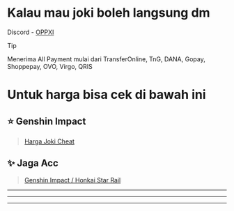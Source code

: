 # Kalau mau joki boleh langsung dm

Discord - [OPPXI](<https://discordapp.com/users/1020301464704397402>)

> [!TIP]
> Menerima All Payment mulai dari TransferOnline, TnG, DANA, Gopay, Shoppepay, OVO, Virgo, QRIS
# Untuk harga bisa cek di bawah ini
## ⭐ Genshin Impact
> [Harga Joki Cheat](<https://github.com/oppxi/Info-Joki-Pilot/blob/main/HargaJoki.md>)
## ✨ Jaga Acc
> [Genshin Impact / Honkai Star Rail](<https://github.com/oppxi/Info-Joki-Pilot/blob/main/JagaAccount.md>)

---------
--------
-------

